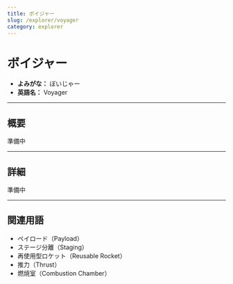 ```yaml
---
title: ボイジャー
slug: /explorer/voyager
category: explorer
---
```


# ボイジャー

- **よみがな：** ぼいじゃー  
- **英語名：** Voyager  

---

## 概要

準備中  

---

## 詳細

準備中  

---

## 関連用語

- ペイロード（Payload）
- ステージ分離（Staging）
- 再使用型ロケット（Reusable Rocket）
- 推力（Thrust）
- 燃焼室（Combustion Chamber）
